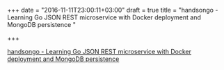 +++
date = "2016-11-11T23:00:11+03:00"
draft = true
title = "handsongo - Learning Go JSON REST microservice with Docker deployment and MongoDB persistence "

+++

<p><a href="https://t.co/zn698stq7x">handsongo - Learning Go JSON REST microservice with Docker deployment and MongoDB persistence </a></p>
